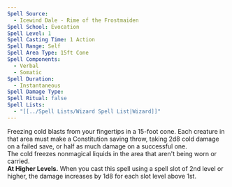```yaml
---
Spell Source:
  - Icewind Dale - Rime of the Frostmaiden
Spell School: Evocation
Spell Level: 1
Spell Casting Time: 1 Action
Spell Range: Self
Spell Area Type: 15ft Cone
Spell Components:
  - Verbal
  - Somatic
Spell Duration:
  - Instantaneous
Spell Damage Type: 
Spell Ritual: false
Spell Lists:
  - "[[../Spell Lists/Wizard Spell List|Wizard]]"
---
```


Freezing cold blasts from your fingertips in a 15-foot cone. Each creature in that area must make a Constitution saving throw, taking 2d8 cold damage on a failed save, or half as much damage on a successful one.  
The cold freezes nonmagical liquids in the area that aren't being worn or carried.  
**At Higher Levels.** When you cast this spell using a spell slot of 2nd level or higher, the damage increases by 1d8 for each slot level above 1st.
